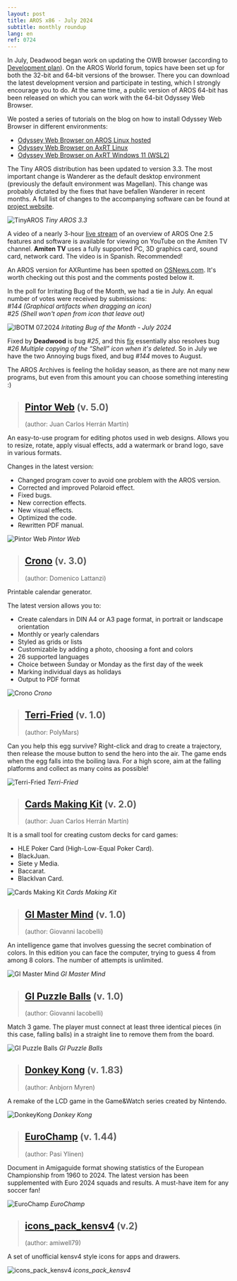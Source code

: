 ```yaml
---
layout: post
title: AROS x86 - July 2024
subtitle: monthly roundup
lang: en
ref: 0724
---
```


In July, Deadwood began work on updating the OWB browser (according to [Development plan](https://arosworld.org/infusions/forum/viewthread.php?thread_id=1114&rowstart=20&pid=5871#post_5869)). On the AROS World forum, topics have been set up for both the 32-bit and 64-bit versions of the browser. There you can download the latest development version and participate in testing, which I strongly encourage you to do. At the same time, a public version of AROS 64-bit has been released on which you can work with the 64-bit Odyssey Web Browser.

We posted a series of tutorials on the blog on how to install Odyssey Web Browser in different environments:
- [Odyssey Web Browser on AROS Linux hosted](https://arosnews.github.io/OWB-aros-linux-hosted/)  
- [Odyssey Web Browser on AxRT Linux](https://arosnews.github.io/OWB-axrt-linux/)  
- [Odyssey Web Browser on AxRT Windows 11 (WSL2)](https://arosnews.github.io/OWB-axrt-wsl2/)  

The Tiny AROS distribution has been updated to version 3.3. The most important change is Wanderer as the default desktop environment (previously the default environment was Magellan). This change was probably dictated by the fixes that have befallen Wanderer in recent months. A full list of changes to the accompanying software can be found at [project website](https://www.tinyaros.it/).

![TinyAROS](/assets/img/tiny33.jpg)
*Tiny AROS 3.3*

A video of a nearly 3-hour [live stream](https://www.youtube.com/watch?v=KigowKD1Aag) of an overview of AROS One 2.5 features and software is available for viewing on YouTube on the Amiten TV channel. **Amiten TV** uses a fully supported PC, 3D graphics card, sound card, network card. The video is in Spanish. Recommended!

An AROS version for AXRuntime has been spotted on [OSNews.com](https://www.osnews.com/story/140225/package-amigaos-software-for-linux-and-windows-with-axruntime/). It's worth checking out this post and the comments posted below it.

In the poll for Irritating Bug of the Month, we had a tie in July. An equal number of votes were received by submissions:  
*#144 (Graphical artifacts when dragging an icon)*  
*#25 (Shell won't open from icon that leave out)*

![IBOTM 07.2024](/assets/img/ibotm0724.png)
*Iritating Bug of the Month - July 2024*

Fixed by **Deadwood** is bug *#25*, and this [fix](https://www.arosworld.org/infusions/forum/viewthread.php?thread_id=1279&pid=5842#post_5811) essentially also resolves bug *#26 Multiple copying of the “Shell” icon when it's deleted*. So in July we have the two Annoying bugs fixed, and bug *#144* moves to August.  

The AROS Archives is feeling the holiday season, as there are not many new programs, but even from this amount you can choose something interesting :)

> ## [Pintor Web](https://archives.arosworld.org/?function=showfile&file=graphics/convert/pintorweb.lha) (v. 5.0)
> (author: Juan Carlos Herrán Martín)

An easy-to-use program for editing photos used in web designs. Allows you to resize, rotate, apply visual effects, add a watermark or brand logo, save in various formats.

Changes in the latest version:
- Changed program cover to avoid one problem with the AROS version.
- Corrected and improved Polaroid effect.
- Fixed bugs.
- New correction effects.
- New visual effects.
- Optimized the code.
- Rewritten PDF manual.

![Pintor Web](/assets/img/pintorweb5.jpg)
*Pintor Web*

> ## [Crono](https://archives.arosworld.org/?function=showfile&file=graphics/misc/crono_aros.lha) (v. 3.0)
> (author: Domenico Lattanzi)

Printable calendar generator.  

The latest version allows you to:
- Create calendars in DIN A4 or A3 page format, in portrait or landscape orientation
- Monthly or yearly calendars
- Styled as grids or lists
- Customizable by adding a photo, choosing a font and colors
- 26 supported languages
- Choice between Sunday or Monday as the first day of the week
- Marking individual days as holidays
- Output to PDF format

![Crono](/assets/img/crono.png)
*Crono*

> ## [Terri-Fried](https://archives.arosworld.org/?function=showfile&file=game/platform/terri-fried.i386-aros.zip) (v. 1.0)
> (author: PolyMars)

Can you help this egg survive? Right-click and drag to create a trajectory, then release the mouse button to send the hero into the air. The game ends when the egg falls into the boiling lava. For a high score, aim at the falling platforms and collect as many coins as possible!

![Terri-Fried](/assets/img/terri.png)
*Terri-Fried*

> ## [Cards Making Kit](https://archives.arosworld.org/?function=showfile&file=game/utility/cardsmakingkit.lha) (v. 2.0)
> (author: Juan Carlos Herrán Martín)

It is a small tool for creating custom decks for card games:  
- HLE Poker Card (High-Low-Equal Poker Card).  
- BlackJuan.  
- Siete y Media.  
- Baccarat.  
- BlackIvan Card.  

![Cards Making Kit](/assets/img/cardsmakingkit.jpg)
*Cards Making Kit*

> ## [GI Master Mind](https://archives.arosworld.org/?function=showfile&file=game/board/gimastermindaros.i386-aros.zip) (v. 1.0)
> (author: Giovanni Iacobelli)

An intelligence game that involves guessing the secret combination of colors. In this edition you can face the computer, trying to guess 4 from among 8 colors. The number of attempts is unlimited.

![GI Master Mind](/assets/img/gimastermind.png)
*GI Master Mind*

> ## [GI Puzzle Balls](https://archives.arosworld.org/?function=showfile&file=game/puzzle/gipuzzleballs-i386-aros.zip) (v. 1.0)
> (author: Giovanni Iacobelli)

Match 3 game. The player must connect at least three identical pieces (in this case, falling balls) in a straight line to remove them from the board. 

![GI Puzzle Balls](/assets/img/gipuzzleballs.png)
*GI Puzzle Balls*

> ## [Donkey Kong](https://archives.arosworld.org/?function=showfile&file=game/board/donkeykong_net_arosx86.lha) (v. 1.83)
> (author: Anbjorn Myren)

A remake of the LCD game in the Game&Watch series created by Nintendo. 

![DonkeyKong](/assets/img/donkeykong.jpg)
*Donkey Kong*

> ## [EuroChamp](https://archives.arosworld.org/?function=showfile&file=document/misc/eurochamp.lha) (v. 1.44)
> (author: Pasi Ylinen)

Document in Amigaguide format showing statistics of the European Championship from 1960 to 2024. The latest version has been supplemented with Euro 2024 squads and results. A must-have item for any soccer fan! 

![EuroChamp](/assets/img/euro.png)
*EuroChamp*

> ## [icons_pack_kensv4](https://archives.arosworld.org/?function=showfile&file=graphics/icon/more_icons_kensv4.zip) (v.2)
> (author: amiwell79)

A set of unofficial kensv4 style icons for apps and drawers.

![icons_pack_kensv4](/assets/img/iconspackkensv4.png)
*icons_pack_kensv4*
